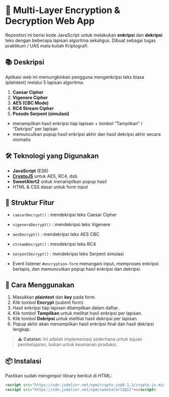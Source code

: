 # 🔐 Multi-Layer Encryption & Decryption Web App

Repositori ini berisi kode JavaScript untuk melakukan **enkripsi** dan **dekripsi** teks dengan beberapa lapisan algoritma sekaligus. Dibuat sebagai tugas praktikum / UAS mata kuliah Kriptografi.

## 📚 Deskripsi
Aplikasi web ini memungkinkan pengguna mengenkripsi teks biasa (plaintext) melalui 5 lapisan algoritma:
1. **Caesar Cipher**  
2. **Vigenere Cipher**  
3. **AES (CBC Mode)**  
4. **RC4 Stream Cipher**  
5. **Pseudo Serpent (simulasi)**  

- menampilkan hasil enkripsi tiap lapisan + tombol “Tampilkan” / “Dekripsi” per lapisan
- memunculkan popup hasil enkripsi akhir dan hasil dekripsi akhir secara otomatis

## 🛠️ Teknologi yang Digunakan
- **JavaScript** (ES6)
- **[CryptoJS](https://github.com/brix/crypto-js)** untuk AES, RC4, dsb.
- **SweetAlert2** untuk menampilkan popup hasil
- HTML & CSS dasar untuk form input

## 📂 Struktur Fitur
- `caesarDecrypt()` : mendekripsi teks Caesar Cipher  
- `vigenereDecrypt()` : mendekripsi teks Vigenere  
- `aesDecrypt()` : mendekripsi teks AES CBC  
- `streamDecrypt()` : mendekripsi teks RC4  
- `serpentDecrypt()` : mendekripsi teks Serpent simulasi  

- Event listener `#encryption-form` menangani input, memproses enkripsi berlapis, dan memunculkan popup hasil enkripsi dan dekripsi.

## 🚀 Cara Menggunakan
1. Masukkan **plaintext** dan **key** pada form.
2. Klik tombol **Encrypt** (submit form).
3. Hasil enkripsi tiap lapisan ditampilkan dalam daftar.
4. Klik tombol **Tampilkan** untuk melihat hasil enkripsi per lapisan.
5. Klik tombol **Dekripsi** untuk melihat hasil dekripsi per lapisan.
6. Popup akhir akan menampilkan hasil enkripsi final dan hasil dekripsi lengkap.

> ⚠️ **Catatan:** Ini adalah implementasi sederhana untuk tujuan pembelajaran, bukan untuk keamanan produksi.

## 📦 Instalasi
Pastikan sudah mengimpor library berikut di HTML:
```html
<script src="https://cdn.jsdelivr.net/npm/crypto-js@4.1.1/crypto-js.min.js"></script>
<script src="https://cdn.jsdelivr.net/npm/sweetalert2@11"></script>
